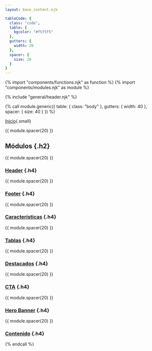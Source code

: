 ```yaml
---
layout: base_content.njk

tableCode: {
  class: "code",
  table: {
    bgcolor: "#f5f5f5"
  },
  gutters: {
    width: 20
  },
  spacer: {
    size: 20
  }
}
---
```

{% import "components/functions.njk" as function %}
{% import "components/modules.njk" as module %}

{% include "general/header.njk" %}

{% call module.generic({
  table: { class: "body" },
  gutters: { width: 40 },
  spacer: { size: 40 }
}) %}

[Inicio](/){.small}

{{ module.spacer(20) }}

## Módulos {.h2}

{{ module.spacer(20) }}

### [Header](/docs/modules/header/) {.h4}

{{ module.spacer(20) }}

### [Footer](/docs/modules/footer/) {.h4}

{{ module.spacer(20) }}

### [Características](/docs/modules/feats/) {.h4}

{{ module.spacer(20) }}

### [Tablas](/docs/modules/tables/) {.h4}

{{ module.spacer(20) }}

### [Destacados](/docs/modules/higihlights/) {.h4}

{{ module.spacer(20) }}

### [CTA](/docs/modules/cta/) {.h4}

{{ module.spacer(20) }}

### [Hero Banner](/docs/modules/hero/) {.h4}

{{ module.spacer(20) }}

### [Contenido](/docs/modules/content/) {.h4}

{% endcall %}